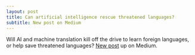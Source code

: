 ```yaml
---
layout: post
title: Can artificial intelligence rescue threatened languages?
subtitle: New post on Medium
---
```


Will AI and machine translation kill off the drive to learn foreign languages, or help save threatened languages? [New post](https://flowingtensors.com/can-artificial-intelligence-rescue-threatened-languages-aa0b567bbb77) up on Medium.

